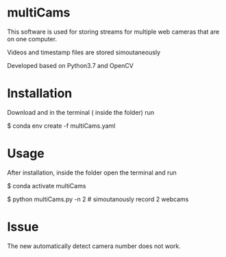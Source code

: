 # multiCams

This software is used for storing streams for multiple web cameras that are on one computer.

Videos and timestamp files are stored simoutaneously

Developed based on Python3.7 and OpenCV


# Installation
Download and in the terminal ( inside the folder) run

$ conda env create -f multiCams.yaml

# Usage
After installation, inside the folder open the terminal and run

$ conda activate multiCams

$ python multiCams.py -n 2 # simoutanously record 2 webcams


# Issue
The new automatically detect camera number does not work.
